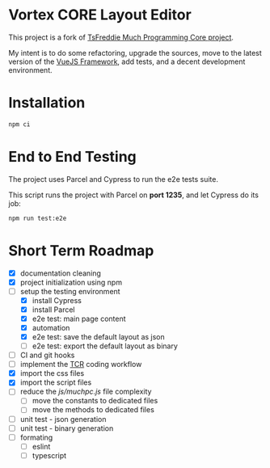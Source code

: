 # Vortex CORE Layout Editor

This project is a fork of [TsFreddie Much Programming Core project](https://github.com/TsFreddie/much-programming-core).

My intent is to do some refactoring, upgrade the sources, move to the latest version of the [VueJS Framework](https://vuejs.org/), add tests, and a decent development environment.

# Installation

```sh
npm ci
```

# End to End Testing

The project uses Parcel and Cypress to run the e2e tests suite.

This script runs the project with Parcel on **port 1235**, and let Cypress do its job:

```sh
npm run test:e2e
```

# Short Term Roadmap

- [x] documentation cleaning
- [x] project initialization using npm
- [ ] setup the testing environment
    - [x] install Cypress
    - [x] install Parcel
    - [x] e2e test: main page content
    - [x] automation
    - [x] e2e test: save the default layout as json
    - [ ] e2e test: export the default layout as binary
- [ ] CI and git hooks
- [ ] implement the [TCR](https://medium.com/@kentbeck_7670/test-commit-revert-870bbd756864) coding workflow
- [x] import the css files
- [x] import the script files
- [ ] reduce the _js/muchpc.js_ file complexity
    - [ ] move the constants to dedicated files
    - [ ] move the methods to dedicated files
- [ ] unit test - json generation
- [ ] unit test - binary generation
- [ ] formating
    - [ ] eslint
    - [ ] typescript

